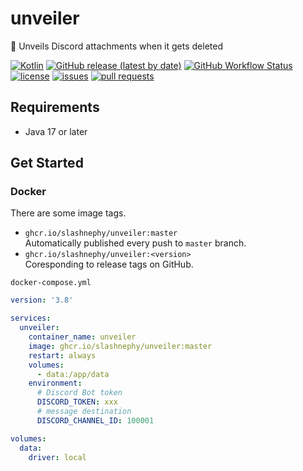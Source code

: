 # unveiler

👺 Unveils Discord attachments when it gets deleted

[![Kotlin](https://img.shields.io/badge/Kotlin-1.7-blue)](https://kotlinlang.org)
[![GitHub release (latest by date)](https://img.shields.io/github/v/release/SlashNephy/unveiler)](https://github.com/SlashNephy/unveiler/releases)
[![GitHub Workflow Status](https://img.shields.io/github/workflow/status/SlashNephy/unveiler/Docker)](https://hub.docker.com/r/slashnephy/unveiler)
[![license](https://img.shields.io/github/license/SlashNephy/unveiler)](https://github.com/SlashNephy/unveiler/blob/master/LICENSE)
[![issues](https://img.shields.io/github/issues/SlashNephy/unveiler)](https://github.com/SlashNephy/unveiler/issues)
[![pull requests](https://img.shields.io/github/issues-pr/SlashNephy/unveiler)](https://github.com/SlashNephy/unveiler/pulls)

## Requirements

- Java 17 or later

## Get Started

### Docker

There are some image tags.

- `ghcr.io/slashnephy/unveiler:master`  
  Automatically published every push to `master` branch.
- `ghcr.io/slashnephy/unveiler:<version>`  
  Coresponding to release tags on GitHub.

`docker-compose.yml`

```yaml
version: '3.8'

services:
  unveiler:
    container_name: unveiler
    image: ghcr.io/slashnephy/unveiler:master
    restart: always
    volumes:
      - data:/app/data
    environment:
      # Discord Bot token
      DISCORD_TOKEN: xxx
      # message destination
      DISCORD_CHANNEL_ID: 100001

volumes:
  data:
    driver: local
```
